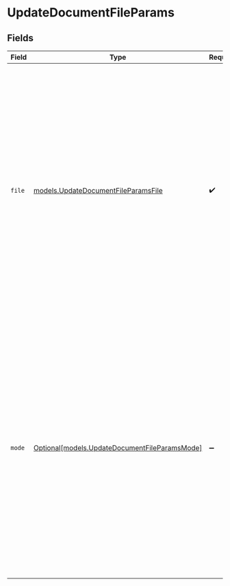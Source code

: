 # UpdateDocumentFileParams


## Fields

| Field                                                                                                                                                                                                                                                                                                                                                  | Type                                                                                                                                                                                                                                                                                                                                                   | Required                                                                                                                                                                                                                                                                                                                                               | Description                                                                                                                                                                                                                                                                                                                                            |
| ------------------------------------------------------------------------------------------------------------------------------------------------------------------------------------------------------------------------------------------------------------------------------------------------------------------------------------------------------ | ------------------------------------------------------------------------------------------------------------------------------------------------------------------------------------------------------------------------------------------------------------------------------------------------------------------------------------------------------ | ------------------------------------------------------------------------------------------------------------------------------------------------------------------------------------------------------------------------------------------------------------------------------------------------------------------------------------------------------ | ------------------------------------------------------------------------------------------------------------------------------------------------------------------------------------------------------------------------------------------------------------------------------------------------------------------------------------------------------ |
| `file`                                                                                                                                                                                                                                                                                                                                                 | [models.UpdateDocumentFileParamsFile](../models/updatedocumentfileparamsfile.md)                                                                                                                                                                                                                                                                       | :heavy_check_mark:                                                                                                                                                                                                                                                                                                                                     | The binary file to upload, extract, and index for retrieval. The following file types are supported: Plain Text: `.eml` `.html` `.json` `.md` `.msg` `.rst` `.rtf` `.txt` `.xml`<br/>Images: `.png` `.webp` `.jpg` `.jpeg` `.tiff` `.bmp` `.heic`<br/>Documents: `.csv` `.doc` `.docx` `.epub` `.epub+zip` `.odt` `.pdf` `.ppt` `.pptx` `.tsv` `.xlsx` `.xls`. |
| `mode`                                                                                                                                                                                                                                                                                                                                                 | [Optional[models.UpdateDocumentFileParamsMode]](../models/updatedocumentfileparamsmode.md)                                                                                                                                                                                                                                                             | :heavy_minus_sign:                                                                                                                                                                                                                                                                                                                                     | Partition strategy for the document. Options are `'hi_res'` or `'fast'`. Only applicable for rich documents such as word documents and PDFs. When set to `'hi_res'`, images and tables will be extracted from the document. `'fast'` will only extract text. `'fast'` may be up to 20x faster than `'hi_res'`.                                         |